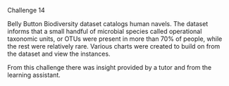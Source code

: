 Challenge 14

Belly Button Biodiversity dataset catalogs human navels. The dataset informs that a small handful of microbial species called operational taxonomic units, or OTUs were present in more than 70% of people, while the rest were relatively rare. Various charts were created to build on from the dataset and view the instances. 

From this challenge there was insight provided by a tutor and from the learning assistant. 
